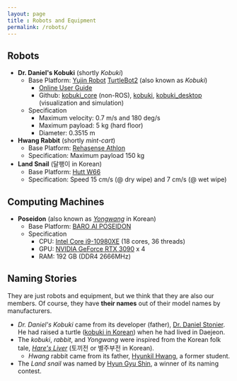 ```yaml
---
layout: page
title : Robots and Equipment
permalink: /robots/
---
```


## Robots
* **Dr. Daniel's Kobuki** (shortly _Kobuki_)
  * Base Platform: [Yujin Robot](https://yujinrobot.com/) [TurtleBot2](https://www.turtlebot.com/turtlebot2/) (also known as _Kobuki_)
    * [Online User Guide](http://kobuki.yujinrobot.com/)
    * Github: [kobuki_core](https://github.com/yujinrobot/kobuki_core) (non-ROS), [kobuki](https://github.com/yujinrobot/kobuki), [kobuki_desktop](https://github.com/yujinrobot/kobuki_desktop) (visualization and simulation)
  * Specification
    * Maximum velocity: 0.7 m/s and 180 deg/s
    * Maximum payload: 5 kg (hard floor)
    * Diameter: 0.3515 m
* **Hwang Rabbit** (shortly _mint-cart_)
  * Base Platform: [Rehasense Athlon](http://rehasensekorea.com/bbs/products/athlon.php)
  * Specification: Maximum payload 150 kg
* **Land Snail** (달팽이 in Korean)
  * Base Platform: [Hutt W66](https://huttcleantech.com/collections/hutt-robot)
  * Specification: Speed 15 cm/s (@ dry wipe) and 7 cm/s (@ wet wipe)


## Computing Machines
* **Poseidon** (also known as _[Yongwang](https://en.wikipedia.org/wiki/Yongwang)_ in Korean)
  * Base Platform: [BARO AI POSEIDON](https://www.baroai.com/ai_machine_poseidon)
  * Specification
    * CPU: [Intel Core i9-10980XE](https://www.intel.com/content/www/us/en/products/sku/198017/intel-core-i910980xe-extreme-edition-processor-24-75m-cache-3-00-ghz/specifications.html) (18 cores, 36 threads)
    * GPU: [NVIDIA GeForce RTX 3090](https://www.nvidia.com/en-us/geforce/graphics-cards/30-series/rtx-3090/) x 4
    * RAM: 192 GB (DDR4 2666MHz)

## Naming Stories
They are just robots and equipment, but we think that they are also our members. Of course, they have **their names** out of their model names by manufacturers.
* _Dr. Daniel's Kobuki_ came from its developer (father), [Dr. Daniel Stonier](https://github.com/stonier). He had raised a turtle ([kobuki in Korean](https://translate.google.com/?sl=auto&tl=ko&text=turtle&op=translate)) when he had lived in Daejeon.
* The _kobuki_, _rabbit_, and _Yongwang_ were inspired from the Korean folk tale, _[Hare's Liver](https://folkency.nfm.go.kr/en/topic/detail/5998)_ (토끼전 or 별주부전 in Korean).
    * _Hwang_ rabbit came from its father, [Hyunkil Hwang](https://github.com/Hyunkil76), a former student.
* The _Land snail_ was named by [Hyun Gyu Shin](https://github.com/ufshg), a winner of its naming contest.